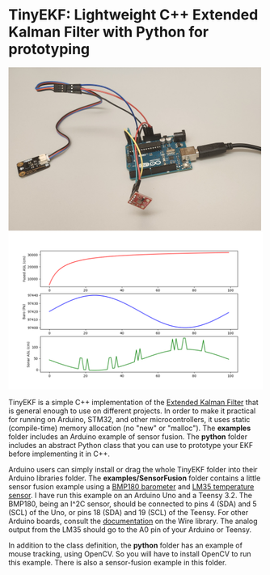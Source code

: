 # TinyEKF: Lightweight C++ Extended Kalman Filter with Python for prototyping

<img src="media/barotemp2.jpg" width=500>
<img src="media/altitude.png" width=1000>

TinyEKF is a simple C++ implementation of the [Extended Kalman Filter](https://simondlevy.github.io/ekf-tutorial/) 
that is general enough to use on different projects.  In order to make it
practical for running on Arduino, STM32, and other microcontrollers, it uses
static (compile-time) memory allocation (no "new" or "malloc").  The
**examples** folder includes an Arduino example of sensor fusion.  The
**python** folder includes an abstract Python class that you can use to
prototype your EKF before implementing it in C++.

Arduino users can simply install or drag the whole TinyEKF folder into their Arduino libraries folder. 
The **examples/SensorFusion** folder contains a little sensor fusion example using a 
[BMP180 barometer](https://www.sparkfun.com/products/11824) and 
[LM35 temperature sensor](http://www.robotshop.com/en/dfrobot-lm35-linear-temperature-sensor.html).
I have run this example on an Arduino Uno and a Teensy 3.2. The BMP180, being an I^2C sensor, should be connected
to pins 4 (SDA) and 5 (SCL) of the Uno, or pins 18 (SDA) and 19 (SCL) of the Teensy.  For other Arduino boards,
consult the [documentation](https://www.arduino.cc/en/Reference/Wire) on the Wire library. The analog output
from the LM35 should go to the A0 pin of your Arduino or Teensy.

In addition to the class definition, the **python** folder has an example of mouse tracking, using OpenCV. 
So you will have to install OpenCV to run this example. There is also a sensor-fusion example in this folder.
